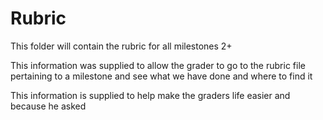 # Rubric

This folder will contain the rubric for all milestones 2+

This information was supplied to allow the grader to go to the rubric file pertaining
to a milestone and see what we have done and where to find it

This information is supplied to help make the graders life easier and because he asked
